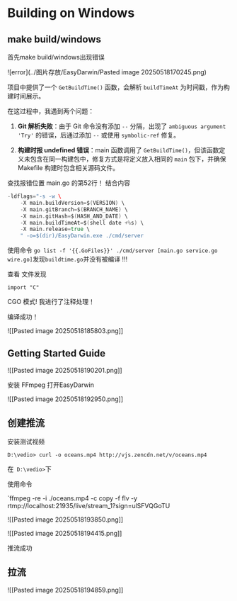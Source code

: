 
#  Building on Windows


## make build/windows

首先make build/windows出现错误

![error](../图片存放/EasyDarwin/Pasted image 20250518170245.png)



项目中提供了一个 `GetBuildTime()` 函数，会解析 `buildTimeAt` 为时间戳，作为构建时间展示。

在这过程中，我遇到两个问题：

1. **Git 解析失败**：由于 Git 命令没有添加 `--` 分隔，出现了 `ambiguous argument 'Try'` 的错误，后通过添加 `--` 或使用 `symbolic-ref` 修复。
    
2. **构建时报 undefined 错误**：main 函数调用了 `GetBuildTime()`，但该函数定义未包含在同一构建包中，修复方式是将定义放入相同的 `main` 包下，并确保 Makefile 构建时包含相关源码文件。


查找报错位置 main.go 的第52行！ 结合内容

```go
-ldflags="-s -w \  
    -X main.buildVersion=$(VERSION) \  
    -X main.gitBranch=$(BRANCH_NAME) \  
    -X main.gitHash=$(HASH_AND_DATE) \  
    -X main.buildTimeAt=$(shell date +%s) \  
    -X main.release=true \  
    " -o=$(dir)/EasyDarwin.exe ./cmd/server
```


使用命令 `go list -f '{{.GoFiles}}' ./cmd/server [main.go service.go wire.go]`发现`buildtime.go`并没有被编译  !!!

查看 文件发现 

`import "C"`

CGO 模式!  我进行了注释处理！

编译成功！

![[Pasted image 20250518185803.png]]




## Getting Started Guide


![[Pasted image 20250518190201.png]]


安装 FFmpeg 打开EasyDarwin


![[Pasted image 20250518192950.png]]


## 创建推流

安装测试视频

`D:\vedio> curl -o oceans.mp4 http://vjs.zencdn.net/v/oceans.mp4`

在` D:\vedio>`下

使用命令

`ffmpeg -re -i ./oceans.mp4 -c copy -f flv -y rtmp://localhost:21935/live/stream_1?sign=ulSFVQGoTU


![[Pasted image 20250518193850.png]]



![[Pasted image 20250518194415.png]]


推流成功

## 拉流


![[Pasted image 20250518194859.png]]


